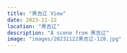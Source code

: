 ```yaml
---
title: "黑吉辽 View"
date: 2023-11-22
location: "黑吉辽"
description: "A scene from 黑吉辽"
image: "images/20231122黑吉辽-128.jpg"
---
```

